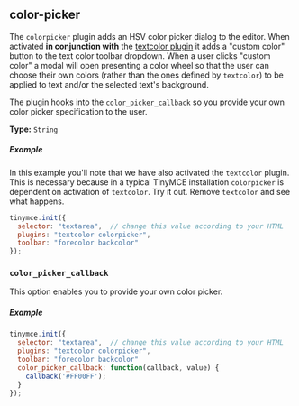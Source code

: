 ## color-picker

The `colorpicker` plugin adds an HSV color picker dialog to the editor. When activated **in conjunction with** the [textcolor plugin](../textcolor/) it adds a "custom color" button to the text color toolbar dropdown. When a user clicks "custom color" a modal will open presenting a color wheel so that the user can choose their own colors (rather than the ones defined by `textcolor`) to be applied to text and/or the selected text's background.

The plugin hooks into the [`color_picker_callback`](#color_picker_callback) so you provide your own color picker specification to the user.

**Type:** `String`

##### Example

In this example you'll note that we have also activated the `textcolor` plugin. This is necessary because in a typical TinyMCE installation `colorpicker` is dependent on activation of `textcolor`. Try it out. Remove `textcolor` and see what happens.

```js
tinymce.init({
  selector: "textarea",  // change this value according to your HTML
  plugins: "textcolor colorpicker",
  toolbar: "forecolor backcolor"
});
```

### `color_picker_callback`

This option enables you to provide your own color picker.

##### Example

```js
tinymce.init({
  selector: "textarea",  // change this value according to your HTML
  plugins: "textcolor colorpicker",
  toolbar: "forecolor backcolor"
  color_picker_callback: function(callback, value) {
    callback('#FF00FF');
  }
});
```
